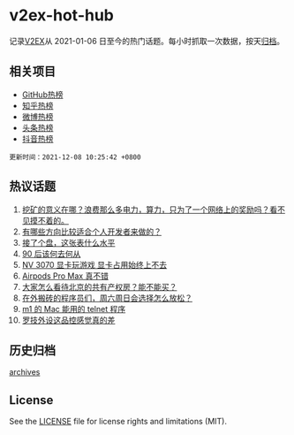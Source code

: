 # v2ex-hot-hub

 记录[V2EX](https://www.v2ex.com/)从 2021-01-06 日至今的热门话题。每小时抓取一次数据，按天[归档](archives)。
 
 ## 相关项目

- [GitHub热榜](https://github.com/snaildev/github-hot-hub)
- [知乎热榜](https://github.com/snaildev/zhihu-hot-hub)
- [微博热榜](https://github.com/snaildev/weibo-hot-hub)
- [头条热榜](https://github.com/snaildev/toutiao-hot-hub)
- [抖音热榜](https://github.com/snaildev/douyin-hot-hub)


 `更新时间：2021-12-08 10:25:42 +0800`

## 热议话题

1. [挖矿的意义在哪？浪费那么多电力，算力，只为了一个网络上的奖励吗？看不见摸不着的。](https://www.v2ex.com/t/820628)
1. [有哪些方向比较适合个人开发者来做的？](https://www.v2ex.com/t/820593)
1. [接了个盘，这张表什么水平](https://www.v2ex.com/t/820687)
1. [90 后该何去何从](https://www.v2ex.com/t/820774)
1. [NV 3070 显卡玩游戏 显卡占用始终上不去](https://www.v2ex.com/t/820541)
1. [Airpods Pro Max 真不错](https://www.v2ex.com/t/820567)
1. [大家怎么看待北京的共有产权房？能不能买？](https://www.v2ex.com/t/820678)
1. [在外搬砖的程序员们，周六周日会选择怎么放松？](https://www.v2ex.com/t/820614)
1. [m1 的 Mac 能用的 telnet 程序](https://www.v2ex.com/t/820575)
1. [罗技外设这品控感觉真的差](https://www.v2ex.com/t/820636)

## 历史归档

[archives](archives)

## License

See the [LICENSE](LICENSE) file for license rights and limitations (MIT).
